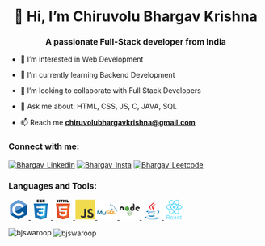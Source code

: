 <h1 align="center">👋 Hi, I’m Chiruvolu Bhargav Krishna</h1>
<h3 align="center">A passionate Full-Stack developer from India</h3>

- 👀 I’m interested in Web Development
  
- 🌱 I’m currently learning Backend Development

- 💞️ I’m looking to collaborate with Full Stack Developers
  
- 💬 Ask me about: HTML, CSS, JS, C, JAVA, SQL
  
- 📫 Reach me  **chiruvolubhargavkrishna@gmail.com**

<h3 align="left">Connect with me:</h3>
<p align="left">
<a href="https://www.linkedin.com/in/chiruvolubhargavkrishna/" target="blank"><img align="center" src="https://raw.githubusercontent.com/rahuldkjain/github-profile-readme-generator/master/src/images/icons/Social/linked-in-alt.svg" alt="Bhargav_Linkedin" height="30" width="40" /></a>
<a href="https://www.instagram.com/just_call_bhargav?igsh=MWV4dWZ3OG50bXB4bw==" target="blank"><img align="center" src="https://raw.githubusercontent.com/rahuldkjain/github-profile-readme-generator/master/src/images/icons/Social/instagram.svg" alt="Bhargav_Insta" height="30" width="40" /></a>
<a href="https://leetcode.com/u/kbhargav285/" target="blank"><img align="center" src="https://raw.githubusercontent.com/rahuldkjain/github-profile-readme-generator/master/src/images/icons/icons.cibLeetcode" alt="Bhargav_Leetcode" height="30" width="40" /></a>
</p>

<h3 align="left">Languages and Tools:</h3>
<p align="left"> <a href="https://www.cprogramming.com/" target="_blank"> <img src="https://raw.githubusercontent.com/devicons/devicon/master/icons/c/c-original.svg" alt="c" width="40" height="40"/> </a> <a href="https://www.w3schools.com/css/" target="_blank"> <img src="https://raw.githubusercontent.com/devicons/devicon/master/icons/css3/css3-original-wordmark.svg" alt="css3" width="40" height="40"/> </a> <a href="https://www.w3.org/html/" target="_blank"> <img src="https://raw.githubusercontent.com/devicons/devicon/master/icons/html5/html5-original-wordmark.svg" alt="html5" width="40" height="40"/> </a> <a href="https://developer.mozilla.org/en-US/docs/Web/JavaScript" target="_blank"> <img src="https://raw.githubusercontent.com/devicons/devicon/master/icons/javascript/javascript-original.svg" alt="javascript" width="40" height="40"/> <a href="https://www.mysql.com/" target="_blank"> <img src="https://raw.githubusercontent.com/devicons/devicon/master/icons/mysql/mysql-original-wordmark.svg" alt="mysql" width="40" height="40"/> </a> <a href="https://nodejs.org" target="_blank"> <img src="https://raw.githubusercontent.com/devicons/devicon/master/icons/nodejs/nodejs-original-wordmark.svg" alt="nodejs" width="40" height="40"/> </a> <a href="https://www.java.com/en/" target="_blank"> <img src="https://raw.githubusercontent.com/devicons/devicon/master/icons/java/java-original.svg" alt="java" width="40" height="40"/> </a> <a href="https://reactjs.org/" target="_blank"> <img src="https://raw.githubusercontent.com/devicons/devicon/master/icons/react/react-original-wordmark.svg" alt="react" width="40" height="40"/> </a> </p>

<p><img align="left" src="https://github-readme-stats.vercel.app/api/top-langs?username=bjswaroop&show_icons=true&locale=en&layout=compact" alt="bjswaroop" /></p>

<p>&nbsp;<img align="center" src="https://github-readme-stats.vercel.app/api?username=bjswaroop&show_icons=true&locale=en" alt="bjswaroop" /></p>
